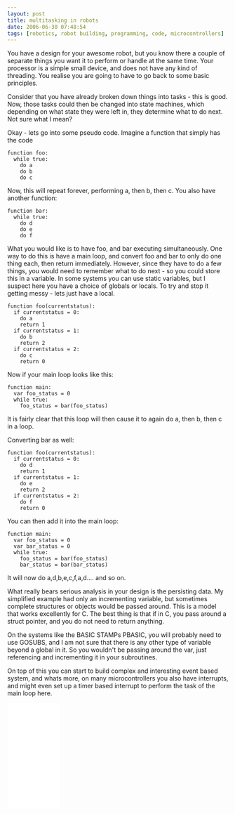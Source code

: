 ```yaml
---
layout: post
title: multitasking in robots
date: 2006-06-30 07:48:54
tags: [robotics, robot building, programming, code, microcontrollers]
---
```

You have a design for your awesome robot, but you know there a couple of separate things you want it to perform or handle at the same time. Your processor is a simple small device, and does not have any kind of threading. You realise you are going to have to go back to some basic principles.

Consider that you have already broken down things into tasks - this is good. Now, those tasks could then be changed into state machines, which depending on what state they were left in, they determine what to do next. Not sure what I mean?

Okay - lets go into some pseudo code. Imagine a function that simply has the code

    function foo:
      while true:
        do a
        do b
        do c

Now, this will repeat forever, performing a, then b, then c. You also have another function:

    function bar:
      while true:
        do d
        do e
        do f

What you would like is to have foo, and bar executing simultaneously. One way to do this is have a main loop, and convert foo and bar to only do one thing each, then return immediately. However, since they have to do a few things, you would need to remember what to do next - so you could store this in a variable. In some systems you can use static variables, but I suspect here you have a choice of globals or locals. To try and stop it getting messy - lets just have a local.

    function foo(currentstatus):
      if currentstatus = 0:
        do a
        return 1
      if currentstatus = 1:
        do b
        return 2
      if currentstatus = 2:
        do c
        return 0

Now if your main loop looks like this:

    function main:
      var foo_status = 0
      while true:
        foo_status = bar(foo_status)

It is fairly clear that this loop will then cause it to again do a, then b, then c in a loop.

Converting bar as well:

    function foo(currentstatus):
      if currentstatus = 0:
        do d
        return 1
      if currentstatus = 1:
        do e
        return 2
      if currentstatus = 2:
        do f
        return 0

You can then add it into the main loop:

    function main:
      var foo_status = 0
      var bar_status = 0
      while true:
        foo_status = bar(foo_status)
        bar_status = bar(bar_status)

It will now do a,d,b,e,c,f,a,d.... and so on.

What really bears serious analysis in your design is the persisting data. My simplified example had only an incrementing variable, but sometimes complete structures or objects would be passed around. This is a model that works excellently for C. The best thing is that if in C, you pass around a struct pointer, and you do not need to return anything.

On the systems like the BASIC STAMPs PBASIC, you will probably need to use GOSUBS, and I am not sure that there is any other type of variable beyond a global in it. So you wouldn't be passing around the var, just referencing and incrementing it in your subroutines.

On top of this you can start to build complex and interesting event based system, and whats more, on many microcontrollers you also have interrupts, and might even set up a timer based interrupt to perform the task of the main loop here.

<iframe style="width:120px;height:240px;" marginwidth="0" marginheight="0" scrolling="no" frameborder="0" src="//ws-eu.amazon-adsystem.com/widgets/q?ServiceVersion=20070822&OneJS=1&Operation=GetAdHtml&MarketPlace=GB&source=ss&ref=as_ss_li_til&ad_type=product_link&tracking_id=orionrobots-21&language=en_GB&marketplace=amazon&region=GB&placement=B082WD5YV9&asins=B082WD5YV9&linkId=e40e6e6802507d8646f3131923f1dea1&show_border=true&link_opens_in_new_window=true"></iframe><!-- lego mindstorms review 2021 -->